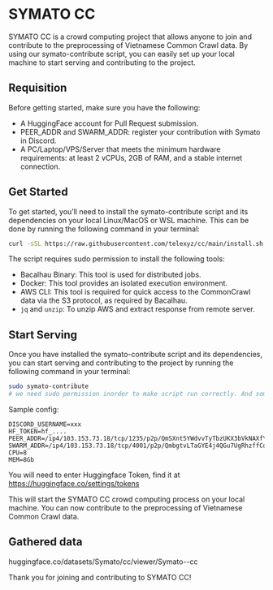 # SYMATO CC
SYMATO CC is a crowd computing project that allows anyone to join and contribute to the preprocessing of Vietnamese Common Crawl data. By using our symato-contribute script, you can easily set up your local machine to start serving and contributing to the project.

## Requisition

Before getting started, make sure you have the following:

- A HuggingFace account for Pull Request submission.
- PEER_ADDR and SWARM_ADDR: register your contribution with Symato in Discord.
- A PC/Laptop/VPS/Server that meets the minimum hardware requirements: at least 2 vCPUs, 2GB of RAM, and a stable internet connection.

## Get Started
To get started, you’ll need to install the symato-contribute script and its dependencies on your local Linux/MacOS or WSL machine. This can be done by running the following command in your terminal:

```bash
curl -sSL https://raw.githubusercontent.com/telexyz/cc/main/install.sh | bash
```

The script requires sudo permission to install the following tools:

- Bacalhau Binary: This tool is used for distributed jobs.
- Docker: This tool provides an isolated execution environment.
- AWS CLI: This tool is required for quick access to the CommonCrawl data via the S3 protocol, as required by Bacalhau.
- `jq` and `unzip`: To unzip AWS and extract response from remote server.

## Start Serving
Once you have installed the symato-contribute script and its dependencies, you can start serving and contributing to the project by running the following command in your terminal:

```bash
sudo symato-contribute
# we need sudo permission inorder to make script run correctly. And sometime the script use most of CPUs to process text.
```

Sample config:
```
DISCORD_USERNAME=xxx
HF_TOKEN=hf_....
PEER_ADDR=/ip4/103.153.73.18/tcp/1235/p2p/QmSXnt5YWdvvTyTbzUKX3bVkNAXfY1u5a2dRtXuP44fjEF
SWARM_ADDR=/ip4/103.153.73.18/tcp/4001/p2p/QmbgtvLTaGYE4j4QGu7UgRhzffCq6YWQ7e7Xkc3QqWhtSt
CPU=8
MEM=8Gb
```

You will need to enter Huggingface Token, find it at https://huggingface.co/settings/tokens

This will start the SYMATO CC crowd computing process on your local machine. You can now contribute to the preprocessing of Vietnamese Common Crawl data.

## Gathered data
huggingface.co/datasets/Symato/cc/viewer/Symato--cc

Thank you for joining and contributing to SYMATO CC!
